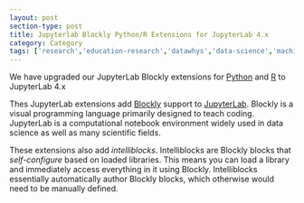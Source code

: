 ```yaml
---
layout: post
section-type: post
title: Jupyterlab Blockly Python/R Extensions for JupyterLab 4.x
category: Category
tags: ['research','education-research','datawhys','data-science','machine-learning','programming','statistics']
---
```

We have upgraded our JupyterLab Blockly extensions for [Python](https://github.com/aolney/jupyterlab-blockly-python-extension) and [R](https://github.com/aolney/jupyterlab-blockly-r-extension) to JupyterLab 4.x

Thes JupyterLab extensions add [Blockly](https://developers.google.com/blockly) support to [JupyterLab](https://jupyterlab.readthedocs.io/en/latest/#). 
Blockly is a visual programming language primarily designed to teach coding.
JupyterLab is a computational notebook environment widely used in data science as well as many scientific fields.

These extensions also add *intelliblocks*. Intelliblocks are Blockly blocks that *self-configure* based on loaded libraries.
This means you can load a library and immediately access everything in it using Blockly. 
Intelliblocks essentially automatically author Blockly blocks, which otherwise would need to be manually defined.